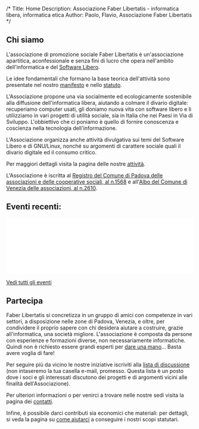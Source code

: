 /*
Title: Home
Description: Associazione Faber Libertatis - informatica libera, informatica etica
Author: Paolo, Flavio, Associazione Faber Libertatis
*/

## Chi siamo
L'associazione di promozione sociale Faber Libertatis è un'associazione
apartitica, aconfessionale e senza fini di lucro che opera nell'ambito
dell'informatica e del [Software Libero](http://www.gnu.org/philosophy/free-sw.it.html).

Le idee fondamentali che formano la base teorica dell'attività sono presentate
nel nostro [manifesto](/documenti/manifesto) e nello
[statuto](/documenti/statuto).

L'Associazione propone una via socialmente ed ecologicamente sostenibile alla
diffusione dell'informatica libera, aiutando a colmare il divario digitale:
recuperiamo computer usati, gli doniamo nuova vita con software libero e li
utilizziamo in vari progetti di utilità sociale, sia in Italia che nei Paesi in
Via di Sviluppo. L'obbiettivo che ci poniamo è quello di fornire conoscenza e
coscienza nella tecnologia dell'informazione.

L'Associazione organizza anche attività divulgativa sui temi del Software 
Libero e di GNU/Linux, nonché su argomenti di carattere sociale quali il
divario digitale ed il consumo critico.

Per maggiori dettagli visita la pagina delle nostre [attività](/cosa_facciamo).

L'Associazione è iscritta al [Registro del Comune di Padova delle associazioni
e delle cooperative sociali, al n.1568](http://www.padovanet.it/nonprofit/ricerca.php?id=1568)
e all'[Albo del Comune di Venezia delle associazioni, al n.2610](http://www2.comune.venezia.it/associazioni/).

## Eventi recenti:
<iframe src="/eventi" style="border-style: none; width: 100%;" onload="resizeIframe(this)"></iframe>

[Vedi tutti gli eventi](/tutti_gli_eventi)

## Partecipa
Faber Libertatis si concretizza in un gruppo di amici con competenze in vari
settori, a disposizione nelle zone di Padova, Venezia, e oltre, per condividere
il proprio sapere con chi desidera aiutare a costruire, grazie all'informatica,
una società migliore. L'associazione è composta da persone con esperienze e
formazioni diverse, non necessariamente informatiche. Quindi non è richiesto
essere grandi esperti per [dare una mano](/aiutaci)... Basta avere voglia di
fare!

Per seguire più da vicino le nostre iniziative iscriviti alla
[lista di discussione](http://lists.faberlibertatis.org/mailman/listinfo/faber)
(non intaseremo la tua casella e-mail, promesso. Questa lista è un posto dove i
soci e gli interessati discutono dei progetti e di argomenti vicini alle 
finalità dell'Associazione).

Per ulteriori informazioni o per venirci a trovare nelle nostre sedi visita la 
pagina dei [contatti](/contatti).

Infine, è possibile darci contributi sia economici che materiali: per dettagli,
si veda la pagina su [come aiutarci](/aiutaci) a conseguire i nostri scopi
statutari.

